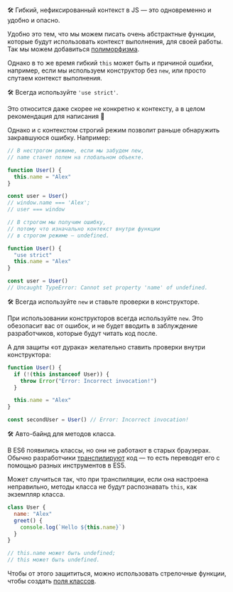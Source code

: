 🛠 Гибкий, нефиксированный контекст в JS — это одновременно и удобно и опасно.

Удобно это тем, что мы можем писать очень абстрактные функции, которые будут использовать контекст выполнения, для своей работы. Так мы можем добавиться [полиморфизма](/js/oop#polimorfizm).

Однако в то же время гибкий `this` может быть и причиной ошибки, например, если мы используем конструктор без `new`, или просто спутаем контекст выполнения.

🛠 Всегда используйте `'use strict'`.

Это относится даже скорее не конкретно к контексту, а в целом рекомендация для написания 🙂

Однако и с контекстом строгий режим позволит раньше обнаружить закравшуюся ошибку. Например:

```js
// В нестрогом режиме, если мы забудем new,
// name станет полем на глобальном объекте.

function User() {
  this.name = "Alex"
}

const user = User()
// window.name === 'Alex';
// user === window

// В строгом мы получим ошибку,
// потому что изначально контекст внутри функции
// в строгом режиме — undefined.

function User() {
  "use strict"
  this.name = "Alex"
}

const user = User()
// Uncaught TypeError: Cannot set property 'name' of undefined.
```

🛠 Всегда используйте `new` и ставьте проверки в конструкторе.

При использовании конструкторов всегда используйте `new`. Это обезопасит вас от ошибок, и не будет вводить в заблуждение разработчиков, которые будут читать код после.

А для защиты «от дурака» желательно ставить проверки внутри конструктора:

```js
function User() {
  if (!(this instanceof User)) {
    throw Error("Error: Incorrect invocation!")
  }

  this.name = "Alex"
}

const secondUser = User() // Error: Incorrect invocation!
```

🛠 Авто-байнд для методов класса.

В ES6 появились классы, но они не работают в старых браузерах. Обычно разработчики [транспилируют](https://ru.wikipedia.org/wiki/Транспайлер) код — то есть переводят его с помощью разных инструментов в ES5.

Может случиться так, что при транспиляции, если она настроена неправильно, методы класса не будут распознавать `this`, как экземпляр класса.

```js
class User {
  name: "Alex"
  greet() {
    console.log(`Hello ${this.name}`)
  }
}

// this.name может быть undefined;
// this может быть undefined.
```

Чтобы от этого защититься, можно использовать стрелочные функции, чтобы создать [поля классов](https://developer.mozilla.org/ru/docs/Web/JavaScript/Reference/Classes/Class_fields).
